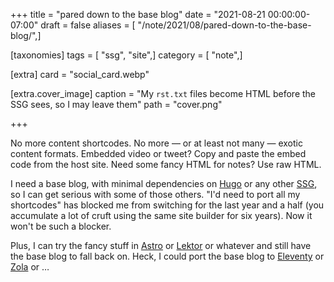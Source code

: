 +++
title = "pared down to the base blog"
date = "2021-08-21 00:00:00-07:00"
draft = false
aliases = [ "/note/2021/08/pared-down-to-the-base-blog/",]

[taxonomies]
tags = [ "ssg", "site",]
category = [ "note",]

[extra]
card = "social_card.webp"

[extra.cover_image]
caption = "My `rst.txt` files become HTML before the SSG sees, so I may leave them"
path = "cover.png"

+++

No more content shortcodes. No more — or at least not many — exotic content
formats. Embedded video or tweet? Copy and paste the embed code from the host
site. Need some fancy HTML for notes? Use raw HTML.

I need a base blog, with minimal dependencies on [Hugo][hugo] or any other
[SSG][ssg], so I can get serious with some of those others. "I'd need to port
all my shortcodes" has blocked me from switching for the last year and a half
(you accumulate a lot of cruft using the same site builder for six years). Now
it won't be such a blocker.

Plus, I can try the fancy stuff in [Astro][astro] or [Lektor][lektor] or
whatever and still have the base blog to fall back on. Heck, I could port the
base blog to [Eleventy][eleventy] or [Zola][zola] or …

[hugo]: https://gohugo.io
[ssg]: /tags/ssg
[astro]: https://astro.build
[lektor]: https://getlektor.com
[eleventy]: https://11ty.dev
[zola]: https://getzola.org